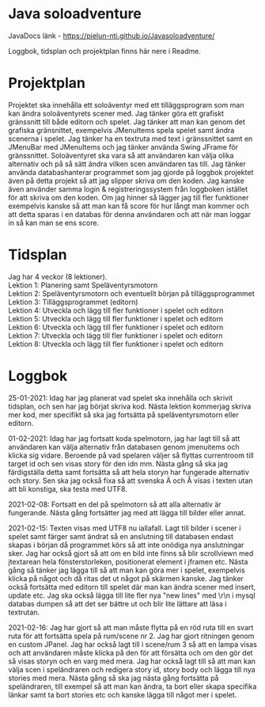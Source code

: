 # Java soloadventure

JavaDocs länk - https://pielun-nti.github.io/Javasoloadventure/

Loggbok, tidsplan och projektplan finns här nere i Readme.

# Projektplan
Projektet ska innehålla ett soloäventyr med ett tilläggsprogram
som man kan ändra soloäventyrets scener med. Jag tänker göra
ett grafiskt gränssnitt till både editorn och spelet. Jag
tänker att man kan genom det grafiska gränsnittet, exempelvis JMenuItems spela 
spelet samt ändra scenerna i spelet. Jag tänker ha en textruta
med text i gränssnittet samt en JMenuBar med JMenuItems och jag tänker
använda Swing JFrame för gränssnittet. Soloäventyret ska vara
så att användaren kan välja olika alternativ och på så sätt
ändra vilken scen användaren tas till. Jag tänker använda
databashanterar programmet som jag gjorde på loggbok projektet
även på detta projekt så att jag slipper skriva om den koden.
Jag kanske även använder samma login & registreringssystem
från loggboken istället för att skriva om den koden.
Om jag hinner så lägger jag till fler funktioner exempelvis kanske så att man kan
få score för hur långt man kommer och att detta sparas i
en databas för denna användaren och att när man loggar in
så kan man se ens score.
# Tidsplan
Jag har 4 veckor (8 lektioner).
<br>
Lektion 1: Planering samt Speläventyrsmotorn
<br>
Lektion 2: Speläventyrsmotorn och eventuellt början på tilläggsprogrammet
<br>
Lektion 3: Tilläggsprogrammet (editorn)
<br>
Lektion 4: Utveckla och lägg till fler funktioner i spelet och editorn
<br>
Lektion 5: Utveckla och lägg till fler funktioner i spelet och editorn
<br>
Lektion 6: Utveckla och lägg till fler funktioner i spelet och editorn
<br>
Lektion 7: Utveckla och lägg till fler funktioner i spelet och editorn
<br>
Lektion 8: Utveckla och lägg till fler funktioner i spelet och editorn

# Loggbok
25-01-2021: Idag har jag planerat vad spelet ska innehålla
och skrivit tidsplan, och sen har jag börjat skriva kod. 
Nästa lektion kommerjag skriva mer kod, 
mer specifikt så ska jag fortsätta på speläventyrsmotorn
eller editorn.

01-02-2021: Idag har jag fortsatt koda spelmotorn, jag har lagt till så att användaren kan välja alternativ från databasen 
genom jmenuitems och klicka sig vidare. Beroende på vad spelaren väljer
så flyttas currentroom till target id och sen visas story för den idn mm.
Nästa gång så ska jag färdigställa detta samt fortsätta så att hela storyn har
fungerade alternativ och story. Sen ska jag också fixa så att svenska Ä och Å 
visas i texten utan att bli konstiga, ska testa med UTF8.

2021-02-08: Fortsatt en del på spelmotorn så att alla alternativ är fungerande. Nästa gång fortsätter jag med att lägga till bilder
eller annat.

2021-02-15: Texten visas med UTF8 nu iallafall. Lagt till bilder i scener i spelet samt färger samt ändrat så en anslutning till databasen
endast skapas i början då programmet körs så att inte onödiga nya anslutningar sker. Jag har också gjort så att
om en bild inte finns så blir scrollviewn med jtextarean hela fönsterstorleken, positionerat element i jframen etc. Nästa gång så tänker jag 
lägga till så att man kan göra mer i spelet, exempelvis klicka på något och då ritas det ut något på skärmen kanske.
Jag tänker också fortsätta med editorn till spelet där man kan ändra scener med insert, update etc. Jag ska också lägga till lite fler nya "new lines"
med \r\n i mysql databas dumpen så att det ser bättre ut och blir lite lättare att läsa i textrutan.

2021-02-16: Jag har gjort så att man måste flytta på en röd ruta till en svart ruta för att fortsätta spela på rum/scene
nr 2. Jag har gjort ritningen genom en custom JPanel. Jag har också lagt till i scene/rum 3 så att en lampa visas och att
användaren måste klicka på den för att försätta och om den gör det så visas storyn och en varg med mera.
Jag har också lagt till så att man kan välja scen i speländraren och redigera story id, story body och lägga till nya stories med mera.
Nästa gång så ska jag nästa gång fortsätta på speländraren, till exempel så att man kan ändra, ta bort eller skapa specifika länkar samt ta bort stories etc och kanske lägga till något mer i spelet.

